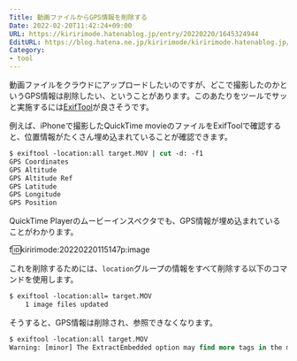 ```yaml
---
Title: 動画ファイルからGPS情報を削除する
Date: 2022-02-20T11:42:24+09:00
URL: https://kiririmode.hatenablog.jp/entry/20220220/1645324944
EditURL: https://blog.hatena.ne.jp/kiririmode/kiririmode.hatenablog.jp/atom/entry/13574176438065315067
Category:
- tool
---
```


動画ファイルをクラウドにアップロードしたいのですが、どこで撮影したのかというGPS情報は削除したい、ということがあります。このあたりをツールでサッと実施するには[ExifTool](https://exiftool.org/)が良さそうです。

例えば、iPhoneで撮影したQuickTime movieのファイルをExifToolで確認すると、位置情報がたくさん埋め込まれていることが確認できます。

```tcsh
$ exiftool -location:all target.MOV | cut -d: -f1
GPS Coordinates
GPS Altitude
GPS Altitude Ref
GPS Latitude
GPS Longitude
GPS Position
```

QuickTime Playerのムービーインスペクタでも、GPS情報が埋め込まれていることがわかります。

f:id:kiririmode:20220220115147p:image

これを削除するためには、`location`グループの情報をすべて削除する以下のコマンドを使用します。

```tcsh
$ exiftool -location:all= target.MOV
    1 image files updated
```

そうすると、GPS情報は削除され、参照できなくなります。

```tcsh
$ exiftool -location:all target.MOV
Warning: [minor] The ExtractEmbedded option may find more tags in the media data - target.MOV
```
